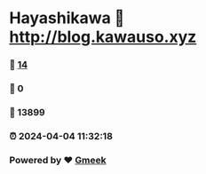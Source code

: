 # Hayashikawa :link: http://blog.kawauso.xyz 
### :page_facing_up: [14](http://blog.kawauso.xyz/tag.html) 
### :speech_balloon: 0 
### :hibiscus: 13899 
### :alarm_clock: 2024-04-04 11:32:18 
### Powered by :heart: [Gmeek](https://github.com/Meekdai/Gmeek)
